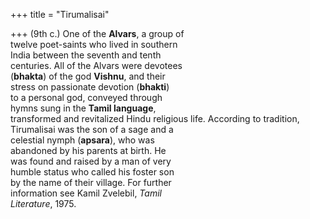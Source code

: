 +++
title = "Tirumalisai"

+++
(9th c.) One of the **Alvars**, a group of  
twelve poet-saints who lived in southern  
India between the seventh and tenth  
centuries. All of the Alvars were devotees  
(**bhakta**) of the god **Vishnu**, and their  
stress on passionate devotion (**bhakti**)  
to a personal god, conveyed through  
hymns sung in the **Tamil language**,  
transformed and revitalized Hindu religious life. According to tradition,  
Tirumalisai was the son of a sage and a  
celestial nymph (**apsara**), who was  
abandoned by his parents at birth. He  
was found and raised by a man of very  
humble status who called his foster son  
by the name of their village. For further  
information see Kamil Zvelebil, *Tamil*  
*Literature*, 1975.